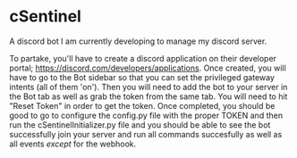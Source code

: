 # cSentinel

A discord bot I am currently developing to manage my discord server.

To partake, you'll have to create a discord application on their developer portal; https://discord.com/developers/applications. Once created, you will have to go to the Bot sidebar so that you can set the privileged gateway intents (all of them 'on'). Then you will need to add the bot to your server in the Bot tab as well as grab the token from the same tab. You will need to hit "Reset Token" in order to get the token. Once completed, you should be good to go to configure the config.py file with the proper TOKEN and then run the cSentinelInitializer.py file and you should be able to see the bot successfully join your server and run all commands succesfully as well as all events *except* for the webhook.
